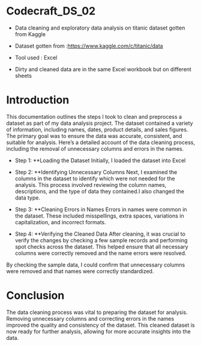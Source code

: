 # Codecraft_DS_02
- Data cleaning and exploratory data analysis on titanic dataset gotten from Kaggle 

- Dataset gotten from :https://www.kaggle.com/c/titanic/data

- Tool used : Excel

- Dirty and cleaned data are in the same Excel workbook but on different sheets

# Introduction

This documentation outlines the steps I took to clean and preprocess a dataset as part of my data analysis project. The dataset contained a variety of information, including names, dates, product details, and sales figures. The primary goal was to ensure the data was accurate, consistent, and suitable for analysis. Here’s a detailed account of the data cleaning process, including the removal of unnecessary columns and errors in the names.

- Step 1: **Loading the Dataset
Initially, I loaded the dataset into Excel

- Step 2: **Identifying Unnecessary Columns
Next, I examined the columns in the dataset to identify which were not needed for the analysis. This process involved reviewing the column names, descriptions, and the type of data they contained.I also changed the data type.

 - Step 3: **Cleaning Errors in Names
Errors in names were common in the dataset. These included misspellings, extra spaces, variations in capitalization, and incorrect formats.

- Step 4: **Verifying the Cleaned Data
After cleaning, it was crucial to verify the changes by checking a few sample records and performing spot checks across the dataset. This helped ensure that all necessary columns were correctly removed and the name errors were resolved.

By checking the sample data, I could confirm that unnecessary columns were removed and that names were correctly standardized.

# Conclusion
The data cleaning process was vital to preparing the dataset for analysis. Removing unnecessary columns and correcting errors in the names improved the quality and consistency of the dataset. This cleaned dataset is now ready for further analysis, allowing for more accurate insights into the data.





